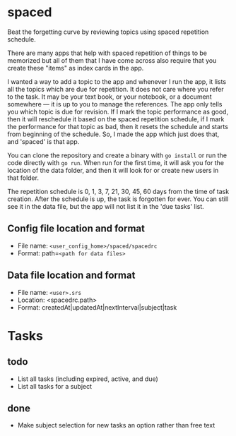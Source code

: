 # spaced

Beat the forgetting curve by reviewing topics using spaced repetition schedule.

There are many apps that help with spaced repetition of things to be memorized
but all of them that I have come across also require that you create these
"items" as index cards in the app.

I wanted a way to add a topic to the app and whenever I run the app, it lists
all the topics which are due for repetition.  It does not care where you refer
to the task.  It may be your text book, or your notebook, or a document
somewhere — it is up to you to manage the references.  The app only tells you
which topic is due for revision.  If I mark the topic performance as good, then
it will reschedule it based on the spaced repetition schedule, if I mark the
performance for that topic as bad, then it resets the schedule and starts from
beginning of the schedule.  So, I made the app which just does that, and
'spaced' is that app.

You can clone the repository and create a binary with `go install` or run the
code directly with `go run`.  When run for the first time, it will ask you for
the location of the data folder, and then it will look for or create new users
in that folder.

The repetition schedule is 0, 1, 3, 7, 21, 30, 45, 60 days from the time of task
creation.  After the schedule is up, the task is forgotten for ever.  You can
still see it in the data file, but the app will not list it in the 'due tasks'
list.

## Config file location and format

- File name: `<user_config_home>/spaced/spacedrc`
- Format:
	path=`<path for data files>`

## Data file location and format

- File name: `<user>.srs`
- Location: <spacedrc.path>
- Format: createdAt|updatedAt|nextInterval|subject|task

# Tasks

## todo

- List all tasks (including expired, active, and due)
- List all tasks for a subject

## done
- Make subject selection for new tasks an option rather than free text

